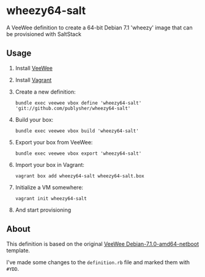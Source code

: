 wheezy64-salt
=============

A VeeWee definition to create a 64-bit Debian 7.1 'wheezy' image that can be provisioned with SaltStack

Usage
-------------

1. Install [VeeWee](https://github.com/jedi4ever/veewee)
2. Install [Vagrant](http://www.vagrantup.com/)
3. Create a new definition: 

	`bundle exec veewee vbox define 'wheezy64-salt' 'git://github.com/publysher/wheezy64-salt'`

4. Build your box: 

	`bundle exec veewee vbox build 'wheezy64-salt'`

5. Export your box from VeeWee: 

	`bundle exec veewee vbox export 'wheezy64-salt'`

6. Import your box in Vagrant: 

	`vagrant box add wheezy64-salt wheezy64-salt.box`

7. Initialize a VM somewhere: 

	`vagrant init wheezy64-salt`

8. And start provisioning


About
-------------

This definition is based on the original [VeeWee Debian-7.1.0-amd64-netboot](https://github.com/jedi4ever/veewee/tree/master/templates/Debian-7.1.0-amd64-netboot) 
template. 

I've made some changes to the `definition.rb` file and marked them with `#YDD`. 


